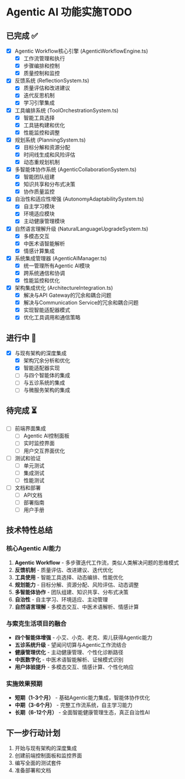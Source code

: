 # Agentic AI 功能实施TODO

## 已完成 ✅
- [x] Agentic Workflow核心引擎 (AgenticWorkflowEngine.ts)
  - [x] 工作流管理和执行
  - [x] 步骤编排和控制
  - [x] 质量控制和监控
- [x] 反馈系统 (ReflectionSystem.ts)
  - [x] 质量评估和改进建议
  - [x] 迭代反思机制
  - [x] 学习引擎集成
- [x] 工具编排系统 (ToolOrchestrationSystem.ts)
  - [x] 智能工具选择
  - [x] 工具链构建和优化
  - [x] 性能监控和调整
- [x] 规划系统 (PlanningSystem.ts)
  - [x] 目标分解和资源分配
  - [x] 时间线生成和风险评估
  - [x] 动态重规划机制
- [x] 多智能体协作系统 (AgenticCollaborationSystem.ts)
  - [x] 智能团队组建
  - [x] 知识共享和分布式决策
  - [x] 协作质量监控
- [x] 自治性和适应性增强 (AutonomyAdaptabilitySystem.ts)
  - [x] 自主学习模块
  - [x] 环境适应模块
  - [x] 主动健康管理模块
- [x] 自然语言理解升级 (NaturalLanguageUpgradeSystem.ts)
  - [x] 多模态交互
  - [x] 中医术语智能解析
  - [x] 情感计算集成
- [x] 系统集成管理器 (AgenticAIManager.ts)
  - [x] 统一管理所有Agentic AI模块
  - [x] 跨系统通信和协调
  - [x] 性能监控和优化
- [x] 架构集成优化 (ArchitectureIntegration.ts)
  - [x] 解决与API Gateway的冗余和耦合问题
  - [x] 解决与Communication Service的冗余和耦合问题
  - [x] 实现智能适配器模式
  - [x] 优化工具调用和通信策略

## 进行中 🔄
- [x] 与现有架构的深度集成
  - [x] 架构冗余分析和优化
  - [x] 智能适配器实现
  - [ ] 与四个智能体的集成
  - [ ] 与五诊系统的集成
  - [ ] 与微服务架构的集成

## 待完成 ⏳
- [ ] 前端界面集成
  - [ ] Agentic AI控制面板
  - [ ] 实时监控界面
  - [ ] 用户交互界面优化
- [ ] 测试和验证
  - [ ] 单元测试
  - [ ] 集成测试
  - [ ] 性能测试
- [ ] 文档和部署
  - [ ] API文档
  - [ ] 部署指南
  - [ ] 用户手册

## 技术特性总结

### 核心Agentic AI能力
1. **Agentic Workflow** - 多步骤迭代工作流，类似人类解决问题的思维模式
2. **反馈机制** - 质量评估、改进建议、迭代优化
3. **工具使用** - 智能工具选择、动态编排、性能优化
4. **规划能力** - 目标分解、资源分配、风险评估、动态调整
5. **多智能体协作** - 团队组建、知识共享、分布式决策
6. **自治性** - 自主学习、环境适应、主动管理
7. **自然语言理解** - 多模态交互、中医术语解析、情感计算

### 与索克生活项目的融合
- **四个智能体增强** - 小艾、小克、老克、索儿获得Agentic能力
- **五诊系统升级** - 望闻问切算与Agentic工作流结合
- **健康管理优化** - 主动健康管理、个性化诊断路径
- **中医数字化** - 中医术语智能解析、证候模式识别
- **用户体验提升** - 多模态交互、情感计算、个性化响应

### 实施效果预期
- **短期（1-3个月）** - 基础Agentic能力集成，智能体协作优化
- **中期（3-6个月）** - 完整工作流系统，自主学习能力
- **长期（6-12个月）** - 全面智能健康管理生态，真正自治性AI

## 下一步行动计划
1. 开始与现有架构的深度集成
2. 创建前端控制面板和监控界面
3. 编写全面的测试套件
4. 准备部署和文档 